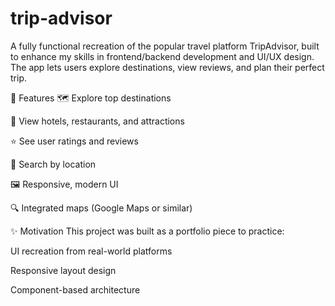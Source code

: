 # trip-advisor

A fully functional recreation of the popular travel platform TripAdvisor, built to enhance my skills in frontend/backend development and UI/UX design. The app lets users explore destinations, view reviews, and plan their perfect trip.

🚀 Features
🗺️ Explore top destinations

🏨 View hotels, restaurants, and attractions

⭐ See user ratings and reviews

📍 Search by location

🖼️ Responsive, modern UI

🔍 Integrated maps (Google Maps or similar)


✨ Motivation
This project was built as a portfolio piece to practice:

UI recreation from real-world platforms

Responsive layout design

Component-based architecture









